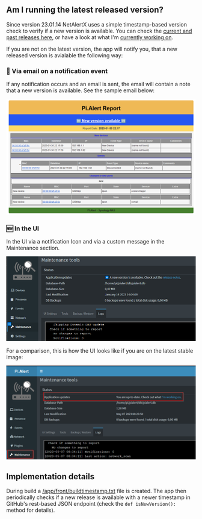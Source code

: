 ## Am I running the latest released version?

Since version 23.01.14 NetAlertX uses a simple timestamp-based version check to verify if a new version is available. You can check the [current and past releases here](https://github.com/jokob-sk/NetAlertX/releases), or have a look at what I'm [currently working on](https://github.com/jokob-sk/NetAlertX/issues/138). 

If you are not on the latest version, the app will notify you, that a new released version is avialable the following way:

### 📧 Via email on a notification event

If any notification occurs and an email is sent, the email will contain a note that a new version is available. See the sample email below:

![Sample email if a new version is available](/docs/img/VERSIONS/new-version-available-email.png)

### 🆕 In the UI

In the UI via a notification Icon and via a custom message in the Maintenance section.

![UI screenshot if a new version is available](/docs/img/VERSIONS/new-version-available-maintenance.png)

For a comparison, this is how the UI looks like if you are on the latest stable image:

![UI screenshot if on latest version](/docs/img/VERSIONS/latest-version-maintenance.png)

## Implementation details

During build a [/app/front/buildtimestamp.txt](https://github.com/jokob-sk/NetAlertX/blob/092797e75ccfa8359444ad149e727358ac4da05f/Dockerfile#L44) file is created. The app then periodically checks if a new release is available with a newer timestamp in GitHub's rest-based JSON endpoint (check the `def isNewVersion():` method for details).   